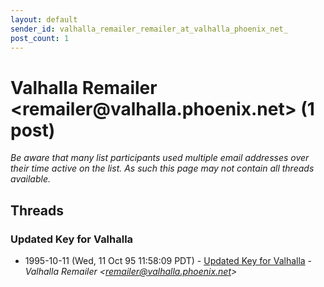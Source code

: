 ```yaml
---
layout: default
sender_id: valhalla_remailer_remailer_at_valhalla_phoenix_net_
post_count: 1
---
```


# Valhalla Remailer <remailer<span>@</span>valhalla.phoenix.net> (1 post)

_Be aware that many list participants used multiple email addresses over their time active on the list. As such this page may not contain all threads available._

## Threads

### Updated Key for Valhalla
+ 1995-10-11 (Wed, 11 Oct 95 11:58:09 PDT) - [Updated Key for Valhalla](/archive/1995/10/d784fd933c3ed2ef2022b7080f1e60392c4dc0d12fcf9ace328c9efc46c337ae) - _Valhalla Remailer \<remailer@valhalla.phoenix.net\>_

